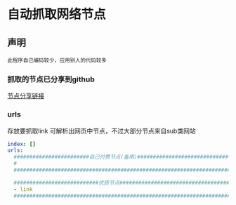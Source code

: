 ﻿# 自动抓取网络节点

## 声明
```
此程序自己编码较少，应用别人的代码较多
```

### 抓取的节点已分享到github

[节点分享链接](https://github.com/sanzhang007/node_free)


### urls 
存放要抓取link 可解析出网页中节点，不过大部分节点来自sub类网站
```yaml
index: []
urls:
  ########################自己付费节点(备用)###############################
  #
  ########################################################################

  ###########################优质节点#####################################
  - link
  ########################################################################
```

